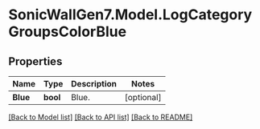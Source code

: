 # SonicWallGen7.Model.LogCategoryGroupsColorBlue

## Properties

Name | Type | Description | Notes
------------ | ------------- | ------------- | -------------
**Blue** | **bool** | Blue. | [optional] 

[[Back to Model list]](../README.md#documentation-for-models) [[Back to API list]](../README.md#documentation-for-api-endpoints) [[Back to README]](../README.md)

